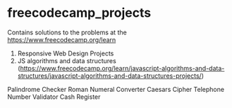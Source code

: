 # freecodecamp_projects
Contains solutions to the problems at the https://www.freecodecamp.org/learn

1. Responsive Web Design Projects
2. JS algorithms and data structures (https://www.freecodecamp.org/learn/javascript-algorithms-and-data-structures/javascript-algorithms-and-data-structures-projects/)

Palindrome Checker
Roman Numeral Converter
Caesars Cipher
Telephone Number Validator
Cash Register
